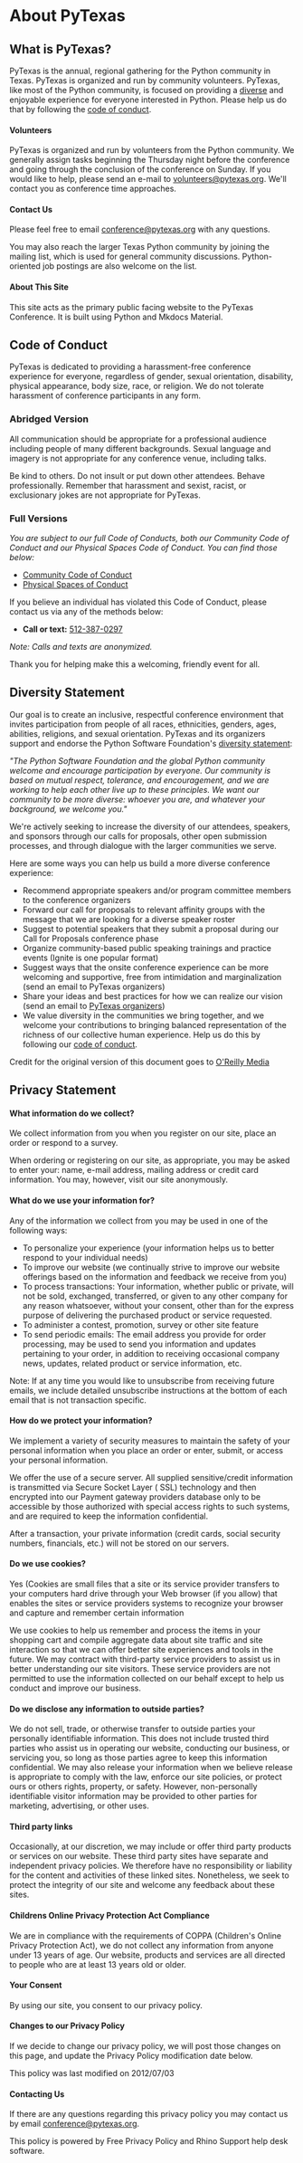 # About PyTexas

## What is PyTexas?

PyTexas is the annual, regional gathering for the Python community in Texas. PyTexas is organized and run by community
volunteers. PyTexas, like most of the Python community, is focused on providing a [diverse](#diversity-statement)
and enjoyable experience for everyone interested in Python. Please help us do that by following
the [code of conduct](#code-of-conduct).

#### Volunteers

PyTexas is organized and run by volunteers from the Python community. We generally assign tasks beginning the Thursday
night before the conference and going through the conclusion of the conference on Sunday. If you would like to help,
please send an e-mail to [volunteers@pytexas.org](mailto:volunteers@pytexas.org). We'll contact you as conference time
approaches.

#### Contact Us

Please feel free to email [conference@pytexas.org](mailto:conference@pytexas.org) with any questions.

You may also reach the larger Texas Python community by joining the mailing list, which is used for general community
discussions. Python-oriented job postings are also welcome on the list.

#### About This Site

This site acts as the primary public facing website to the PyTexas Conference. It is built using Python and Mkdocs
Material.

## Code of Conduct

PyTexas is dedicated to providing a harassment-free conference experience for everyone, regardless of gender, sexual
orientation, disability, physical appearance, body size, race, or religion. We do not tolerate harassment of conference
participants in any form.

### Abridged Version

All communication should be appropriate for a professional audience including people of many different backgrounds.
Sexual language and imagery is not appropriate for any conference venue, including talks.

Be kind to others. Do not insult or put down other attendees. Behave professionally. Remember that harassment and
sexist, racist, or exclusionary jokes are not appropriate for PyTexas.

### Full Versions

*You are subject to our full Code of Conducts, both our Community Code of Conduct and our Physical Spaces Code of
Conduct. You can find those below:*

* [Community Code of Conduct](https://github.com/pytexas/code-of-conduct/blob/main/CODE_OF_CONDUCT.md)
* [Physical Spaces of Conduct](https://github.com/pytexas/code-of-conduct/blob/main/physical-spaces-code-of-conduct.md)

If you believe an individual has violated this Code of Conduct, please contact us via any of the methods below:

* **Call or text:** [512-387-0297](tel:512-387-0297)

_Note: Calls and texts are anonymized._

Thank you for helping make this a welcoming, friendly event for all.

## Diversity Statement

Our goal is to create an inclusive, respectful conference environment that invites participation from people of all
races, ethnicities, genders, ages, abilities, religions, and sexual orientation. PyTexas and its organizers support and
endorse the Python Software Foundation's [diversity statement](http://www.python.org/psf/diversity/):

*"The Python Software Foundation and the global Python community welcome and encourage participation by everyone. Our
community is based on mutual respect, tolerance, and encouragement, and we are working to help each other live up to
these principles. We want our community to be more diverse: whoever you are, and whatever your background, we welcome
you."*

We're actively seeking to increase the diversity of our attendees, speakers, and sponsors through our calls for
proposals, other open submission processes, and through dialogue with the larger communities we serve.

Here are some ways you can help us build a more diverse conference experience:

- Recommend appropriate speakers and/or program committee members to the conference organizers
- Forward our call for proposals to relevant affinity groups with the message that we are looking for a diverse speaker
  roster
- Suggest to potential speakers that they submit a proposal during our Call for Proposals conference phase
- Organize community-based public speaking trainings and practice events (Ignite is one popular format)
- Suggest ways that the onsite conference experience can be more welcoming and supportive, free from intimidation and
  marginalization (send an email to PyTexas organizers)
- Share your ideas and best practices for how we can realize our vision (send an email
  to [PyTexas organizers](mailto:conference@pytexas.org))
- We value diversity in the communities we bring together, and we welcome your contributions to bringing balanced
  representation of the richness of our collective human experience. Help us do this by following
  our [code of conduct](/about/code-of-conduct).

Credit for the original version of this document goes
to [O'Reilly Media](http://assets.en.oreilly.com/1/eventprovider/1/ConfDiversity.pdf)

## Privacy Statement

#### What information do we collect?

We collect information from you when you register on our site, place an order or respond to a survey.

When ordering or registering on our site, as appropriate, you may be asked to enter your: name, e-mail address, mailing
address or credit card information. You may, however, visit our site anonymously.

#### What do we use your information for?

Any of the information we collect from you may be used in one of the following
ways:

- To personalize your experience (your information helps us to better respond to your individual needs)
- To improve our website (we continually strive to improve our website offerings based on the information and feedback
  we receive from you)
- To process transactions: Your information, whether public or private, will not be sold, exchanged, transferred, or
  given to any other company for any reason whatsoever, without your consent, other than for the express purpose of
  delivering the purchased product or service requested.
- To administer a contest, promotion, survey or other site feature
- To send periodic emails: The email address you provide for order processing, may be used to send you information and
  updates pertaining to your order, in addition to receiving occasional company news, updates, related product or
  service information, etc.

Note: If at any time you would like to unsubscribe from receiving future emails, we include detailed unsubscribe
instructions at the bottom of each email that is not transaction specific.

#### How do we protect your information?

We implement a variety of security measures to maintain the safety of your personal information when you place an order
or enter, submit, or access your personal information.

We offer the use of a secure server. All supplied sensitive/credit information is transmitted via Secure Socket Layer (
SSL) technology and then encrypted into our Payment gateway providers database only to be accessible by those authorized
with special access rights to such systems, and are required to keep the information confidential.

After a transaction, your private information (credit cards, social security numbers, financials, etc.) will not be
stored on our servers.

#### Do we use cookies?

Yes (Cookies are small files that a site or its service provider transfers to your computers hard drive through your Web
browser (if you allow) that enables the sites or service providers systems to recognize your browser and capture and
remember certain information

We use cookies to help us remember and process the items in your shopping cart and compile aggregate data about site
traffic and site interaction so that we can offer better site experiences and tools in the future. We may contract with
third-party service providers to assist us in better understanding our site visitors. These service providers are not
permitted to use the information collected on our behalf except to help us conduct and improve our business.

#### Do we disclose any information to outside parties?

We do not sell, trade, or otherwise transfer to outside parties your personally identifiable information. This does not
include trusted third parties who assist us in operating our website, conducting our business, or servicing you, so long
as those parties agree to keep this information confidential. We may also release your information when we believe
release is appropriate to comply with the law, enforce our site policies, or protect ours or others rights, property, or
safety. However, non-personally identifiable visitor information may be provided to other parties for marketing,
advertising, or other uses.

#### Third party links

Occasionally, at our discretion, we may include or offer third party products or services on our website. These third
party sites have separate and independent privacy policies. We therefore have no responsibility or liability for the
content and activities of these linked sites. Nonetheless, we seek to protect the integrity of our site and welcome any
feedback about these sites.

#### Childrens Online Privacy Protection Act Compliance

We are in compliance with the requirements of COPPA (Children's Online Privacy Protection Act), we do not collect any
information from anyone under 13 years of age. Our website, products and services are all directed to people who are at
least 13 years old or older.

#### Your Consent

By using our site, you consent to our privacy policy.

#### Changes to our Privacy Policy

If we decide to change our privacy policy, we will post those changes on this page, and update the Privacy Policy
modification date below.

This policy was last modified on 2012/07/03

#### Contacting Us

If there are any questions regarding this privacy policy you may contact us by
email [conference@pytexas.org](mailto:conference@pytexas.org).

This policy is powered by Free Privacy Policy and Rhino Support help desk software.


